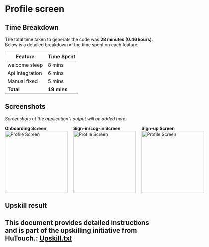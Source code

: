 # Profile screen




## Time Breakdown

The total time taken to generate the code was **28 minutes (0.46 hours)**. Below is a detailed breakdown of the time spent on each feature:

| **Feature**            | **Time Spent** |
|------------------------|----------------|
| welcome sleep          | 8 mins        |
| Api Integration        | 6 mins        |
| Manual fixed           | 5 mins        |
| **Total**              | **19 mins**   |


## Screenshots

*Screenshots of the application's output will be added here.*

<div style="display: flex; justify-content: space-around; gap: 20px;">
    <div>
        <b>Onboarding Screen</b>
        <img src="assets/onboarding.jpg" alt="Profile Screen" width="200"/>
    </div>
    <div>
        <b>Sign-in/Log-in Screen</b>
        <img src="assets/signin.jpg" alt="Profile Screen" width="200"/>
    </div>
    <div>
        <b>Sign-up Screen</b>
        <img src="assets/sign up.jpg" alt="Profile Screen" width="200"/>
    </div>
</div>

## Upskill result

This document provides detailed instructions and is part of the upskilling initiative from HuTouch.: [Upskill.txt](upskill.txt)
---
